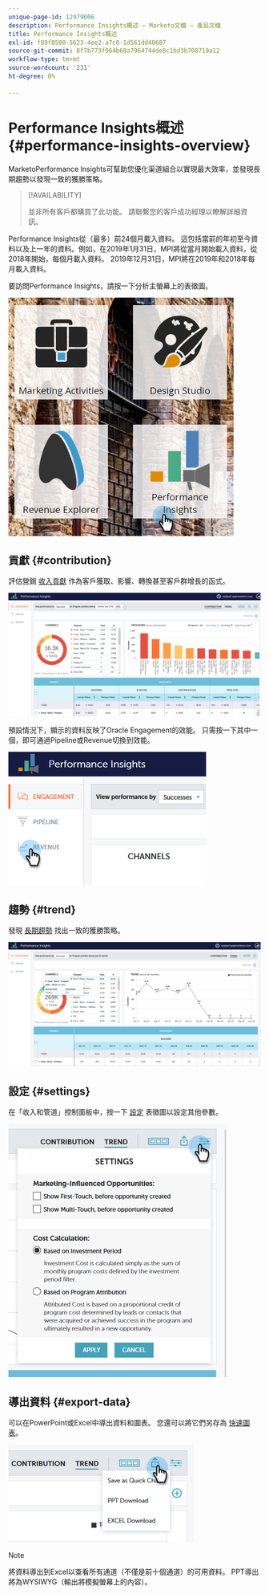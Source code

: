 ```yaml
---
unique-page-id: 12979006
description: Performance Insights概述 — Marketo文檔 — 產品文檔
title: Performance Insights概述
exl-id: f89f8500-5623-4ee2-a7c0-1d561dd40687
source-git-commit: 8f7b773f964b68a7964744de8c1bd3b708719a12
workflow-type: tm+mt
source-wordcount: '231'
ht-degree: 0%

---
```


# Performance Insights概述 {#performance-insights-overview}

MarketoPerformance Insights可幫助您優化渠道組合以實現最大效率，並發現長期趨勢以發現一致的獲勝策略。

>[!AVAILABILITY]
>
>並非所有客戶都購買了此功能。 請聯繫您的客戶成功經理以瞭解詳細資訊。

Performance Insights從（最多）前24個月載入資料。 這包括當前的年初至今資料以及上一年的資料。例如，在2019年1月31日，MPI將從當月開始載入資料，從2018年開始，每個月載入資料。 2019年12月31日，MPI將在2019年和2018年每月載入資料。

要訪問Performance Insights，請按一下分析主螢幕上的表徵圖。

![](assets/one.png)

## 貢獻 {#contribution}

評估營銷 [收入貢獻](/help/marketo/product-docs/reporting/performance-insights/performance-insights-contribution-overview.md) 作為客戶獲取、影響、轉換甚至客戶群增長的函式。

![](assets/two.png)

預設情況下，顯示的資料反映了Oracle Engagement的效能。 只需按一下其中一個，即可通過Pipeline或Revenue切換到效能。

![](assets/3.png)

## 趨勢 {#trend}

發現 [長期趨勢](/help/marketo/product-docs/reporting/performance-insights/performance-insights-trend-overview.md) 找出一致的獲勝策略。

![](assets/4.png)

## 設定 {#settings}

在「收入和管道」控制面板中，按一下 [設定](/help/marketo/product-docs/reporting/performance-insights/performance-insights-settings.md) 表徵圖以設定其他參數。

![](assets/5.png)

## 導出資料 {#export-data}

可以在PowerPoint或Excel中導出資料和圖表。 您還可以將它們另存為 [快速圖表](/help/marketo/product-docs/reporting/performance-insights/performance-insights-quick-charts.md)。

![](assets/6.png)

>[!NOTE]
>
>將資料導出到Excel以查看所有通道（不僅是前十個通道）的可用資料。 PPT導出將為WYSIWYG（輸出將模擬螢幕上的內容）。
